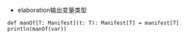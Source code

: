 * elaboration输出变量类型
```
def manOf[T: Manifest](t: T): Manifest[T] = manifest[T]
println(manOf(var))
```

